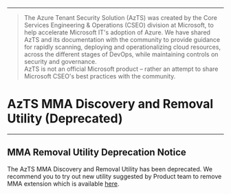 ----------------------------------------------

> The Azure Tenant Security Solution (AzTS) was created by the Core Services Engineering & Operations (CSEO) division at Microsoft, to help accelerate Microsoft IT's adoption of Azure. We have shared AzTS and its documentation with the community to provide guidance for rapidly scanning, deploying and operationalizing cloud resources, across the different stages of DevOps, while maintaining controls on security and governance.
<br>AzTS is not an official Microsoft product – rather an attempt to share Microsoft CSEO's best practices with the community.

# AzTS MMA Discovery and Removal Utility (Deprecated)

-----------------------------------------------------------------
## MMA Removal Utility Deprecation Notice


The AzTS MMA Discovery and Removal Utility has been deprecated. We recommend you to try out new utility suggested by Product team to remove MMA extension which is available [here](https://learn.microsoft.com/en-us/azure/azure-monitor/agents/azure-monitor-agent-mma-removal-tool).


